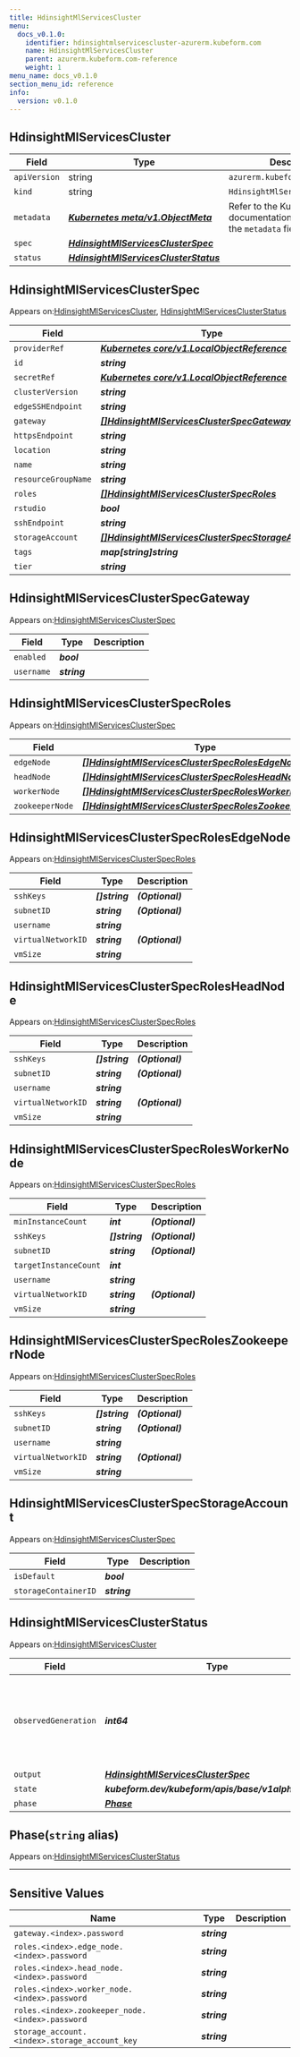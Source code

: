 ```yaml
---
title: HdinsightMlServicesCluster
menu:
  docs_v0.1.0:
    identifier: hdinsightmlservicescluster-azurerm.kubeform.com
    name: HdinsightMlServicesCluster
    parent: azurerm.kubeform.com-reference
    weight: 1
menu_name: docs_v0.1.0
section_menu_id: reference
info:
  version: v0.1.0
---
```


## HdinsightMlServicesCluster
| Field | Type | Description |
| ------ | ----- | ----------- |
| `apiVersion` | string | `azurerm.kubeform.com/v1alpha1` |
|    `kind` | string | `HdinsightMlServicesCluster` |
| `metadata` | ***[Kubernetes meta/v1.ObjectMeta](https://kubernetes.io/docs/reference/generated/kubernetes-api/v1.13/#objectmeta-v1-meta)***|Refer to the Kubernetes API documentation for the fields of the `metadata` field.|
| `spec` | ***[HdinsightMlServicesClusterSpec](#hdinsightmlservicesclusterspec)***||
| `status` | ***[HdinsightMlServicesClusterStatus](#hdinsightmlservicesclusterstatus)***||
## HdinsightMlServicesClusterSpec

Appears on:[HdinsightMlServicesCluster](#hdinsightmlservicescluster), [HdinsightMlServicesClusterStatus](#hdinsightmlservicesclusterstatus)

| Field | Type | Description |
| ------ | ----- | ----------- |
| `providerRef` | ***[Kubernetes core/v1.LocalObjectReference](https://kubernetes.io/docs/reference/generated/kubernetes-api/v1.13/#localobjectreference-v1-core)***||
| `id` | ***string***||
| `secretRef` | ***[Kubernetes core/v1.LocalObjectReference](https://kubernetes.io/docs/reference/generated/kubernetes-api/v1.13/#localobjectreference-v1-core)***||
| `clusterVersion` | ***string***||
| `edgeSSHEndpoint` | ***string***| ***(Optional)*** |
| `gateway` | ***[[]HdinsightMlServicesClusterSpecGateway](#hdinsightmlservicesclusterspecgateway)***||
| `httpsEndpoint` | ***string***| ***(Optional)*** |
| `location` | ***string***||
| `name` | ***string***||
| `resourceGroupName` | ***string***||
| `roles` | ***[[]HdinsightMlServicesClusterSpecRoles](#hdinsightmlservicesclusterspecroles)***||
| `rstudio` | ***bool***||
| `sshEndpoint` | ***string***| ***(Optional)*** |
| `storageAccount` | ***[[]HdinsightMlServicesClusterSpecStorageAccount](#hdinsightmlservicesclusterspecstorageaccount)***||
| `tags` | ***map[string]string***| ***(Optional)*** |
| `tier` | ***string***||
## HdinsightMlServicesClusterSpecGateway

Appears on:[HdinsightMlServicesClusterSpec](#hdinsightmlservicesclusterspec)

| Field | Type | Description |
| ------ | ----- | ----------- |
| `enabled` | ***bool***||
| `username` | ***string***||
## HdinsightMlServicesClusterSpecRoles

Appears on:[HdinsightMlServicesClusterSpec](#hdinsightmlservicesclusterspec)

| Field | Type | Description |
| ------ | ----- | ----------- |
| `edgeNode` | ***[[]HdinsightMlServicesClusterSpecRolesEdgeNode](#hdinsightmlservicesclusterspecrolesedgenode)***||
| `headNode` | ***[[]HdinsightMlServicesClusterSpecRolesHeadNode](#hdinsightmlservicesclusterspecrolesheadnode)***||
| `workerNode` | ***[[]HdinsightMlServicesClusterSpecRolesWorkerNode](#hdinsightmlservicesclusterspecrolesworkernode)***||
| `zookeeperNode` | ***[[]HdinsightMlServicesClusterSpecRolesZookeeperNode](#hdinsightmlservicesclusterspecroleszookeepernode)***||
## HdinsightMlServicesClusterSpecRolesEdgeNode

Appears on:[HdinsightMlServicesClusterSpecRoles](#hdinsightmlservicesclusterspecroles)

| Field | Type | Description |
| ------ | ----- | ----------- |
| `sshKeys` | ***[]string***| ***(Optional)*** |
| `subnetID` | ***string***| ***(Optional)*** |
| `username` | ***string***||
| `virtualNetworkID` | ***string***| ***(Optional)*** |
| `vmSize` | ***string***||
## HdinsightMlServicesClusterSpecRolesHeadNode

Appears on:[HdinsightMlServicesClusterSpecRoles](#hdinsightmlservicesclusterspecroles)

| Field | Type | Description |
| ------ | ----- | ----------- |
| `sshKeys` | ***[]string***| ***(Optional)*** |
| `subnetID` | ***string***| ***(Optional)*** |
| `username` | ***string***||
| `virtualNetworkID` | ***string***| ***(Optional)*** |
| `vmSize` | ***string***||
## HdinsightMlServicesClusterSpecRolesWorkerNode

Appears on:[HdinsightMlServicesClusterSpecRoles](#hdinsightmlservicesclusterspecroles)

| Field | Type | Description |
| ------ | ----- | ----------- |
| `minInstanceCount` | ***int***| ***(Optional)*** |
| `sshKeys` | ***[]string***| ***(Optional)*** |
| `subnetID` | ***string***| ***(Optional)*** |
| `targetInstanceCount` | ***int***||
| `username` | ***string***||
| `virtualNetworkID` | ***string***| ***(Optional)*** |
| `vmSize` | ***string***||
## HdinsightMlServicesClusterSpecRolesZookeeperNode

Appears on:[HdinsightMlServicesClusterSpecRoles](#hdinsightmlservicesclusterspecroles)

| Field | Type | Description |
| ------ | ----- | ----------- |
| `sshKeys` | ***[]string***| ***(Optional)*** |
| `subnetID` | ***string***| ***(Optional)*** |
| `username` | ***string***||
| `virtualNetworkID` | ***string***| ***(Optional)*** |
| `vmSize` | ***string***||
## HdinsightMlServicesClusterSpecStorageAccount

Appears on:[HdinsightMlServicesClusterSpec](#hdinsightmlservicesclusterspec)

| Field | Type | Description |
| ------ | ----- | ----------- |
| `isDefault` | ***bool***||
| `storageContainerID` | ***string***||
## HdinsightMlServicesClusterStatus

Appears on:[HdinsightMlServicesCluster](#hdinsightmlservicescluster)

| Field | Type | Description |
| ------ | ----- | ----------- |
| `observedGeneration` | ***int64***| ***(Optional)*** Resource generation, which is updated on mutation by the API Server.|
| `output` | ***[HdinsightMlServicesClusterSpec](#hdinsightmlservicesclusterspec)***| ***(Optional)*** |
| `state` | ***kubeform.dev/kubeform/apis/base/v1alpha1.State***| ***(Optional)*** |
| `phase` | ***[Phase](#phase)***| ***(Optional)*** |
## Phase(`string` alias)

Appears on:[HdinsightMlServicesClusterStatus](#hdinsightmlservicesclusterstatus)

---
## Sensitive Values
| Name | Type | Description |
|------|------|-------------|
| `gateway.<index>.password` | ***string*** ||
| `roles.<index>.edge_node.<index>.password` | ***string*** ||
| `roles.<index>.head_node.<index>.password` | ***string*** ||
| `roles.<index>.worker_node.<index>.password` | ***string*** ||
| `roles.<index>.zookeeper_node.<index>.password` | ***string*** ||
| `storage_account.<index>.storage_account_key` | ***string*** ||
